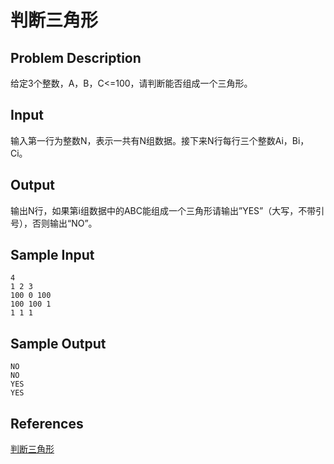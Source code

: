 # 判断三角形

## Problem Description

给定3个整数，A，B，C<=100，请判断能否组成一个三角形。

## Input

输入第一行为整数N，表示一共有N组数据。接下来N行每行三个整数Ai，Bi，Ci。

## Output

输出N行，如果第i组数据中的ABC能组成一个三角形请输出”YES”（大写，不带引号），否则输出“NO”。

## Sample Input

```
4
1 2 3
100 0 100
100 100 1
1 1 1
```

## Sample Output

```
NO
NO
YES
YES
```

## References

[判断三角形](http://cpp.zjut.edu.cn/ShowProblem.aspx?ShowID=1268)

